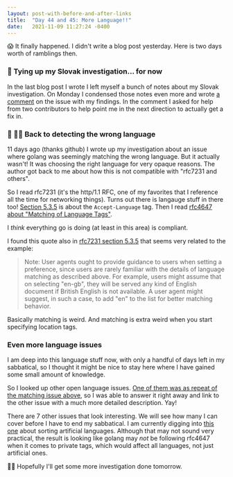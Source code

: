 ```yaml
---
layout: post-with-before-and-after-links
title:  "Day 44 and 45: More Language!!"
date:   2021-11-09 11:27:24 -0400
---
```


😱 It finally happened. I didn't write a blog post yesterday. Here is two days
worth of ramblings then.

### 🎀 Tying up my Slovak investigation... for now

In the last blog post I wrote I left myself a bunch of notes about my Slovak
investigation. On Monday I condensed those notes even more and wrote [a
comment](https://github.com/golang/go/issues/48061#issuecomment-964324971) on
the issue with my findings. In the comment I asked for help from two
contributors to help point me in the next direction to actually get a fix in.

### 🥖 💂‍♂️ Back to detecting the wrong language

11 days ago (thanks github) I wrote up my investigation about an issue where
golang was seemingly matching the wrong language. But it actually wasn't! It was
choosing the right language for very opaque reasons. The author got back to me
about how this is not compatible with "rfc7231 and others".

So I read rfc7231 (it's the http/1.1 RFC, one of my favorites that I reference all
the time for networking things). Turns out there is langauge stuff in there too!
[Section 5.3.5](https://datatracker.ietf.org/doc/html/rfc7231#section-5.3.5) is
about the `Accept-Language` tag. Then I read [rfc4647 about "Matching of Language
Tags"](https://datatracker.ietf.org/doc/html/rfc4647#section-3).

I _think_ everything go is doing (at least in this area) is compliant.

I found this quote also in [rfc7231 section
5.3.5](https://datatracker.ietf.org/doc/html/rfc7231#section-5.3.5) that seems
very related to the example:

> Note: User agents ought to provide guidance to users when setting a preference,
> since users are rarely familiar with the details of language matching as
> described above. For example, users might assume that on selecting "en-gb", they
> will be served any kind of English document if British English is not available.
> A user agent might suggest, in such a case, to add "en" to the list for better
> matching behavior.

Basically matching is weird. And matching is extra weird when you start
specifying location tags.

### Even more language issues

I am deep into this language stuff now, with only a handful of days left in my
sabbatical, so I thought it might be nice to stay here where I have gained some
small amount of knowledge.

So I looked up other open language issues. [One of them was as repeat of the
matching issue above](https://github.com/golang/go/issues/37662), so I was able
to answer it right away and link to the other issue with a much more detailed
description. Yay!

There are 7 other issues that look interesting. We will see how many I can cover
before I have to end my sabbatical. I am currently digging into [this
one](https://github.com/golang/go/issues/45749) about sorting artificial
languages. Although that may not sound very practical, the result is looking
like golang may _not_ be following rfc4647 when it comes to private tags, which
would affect all languages, not just artificial ones.

🕵️‍♀️ Hopefully I'll get some more investigation done tomorrow.


